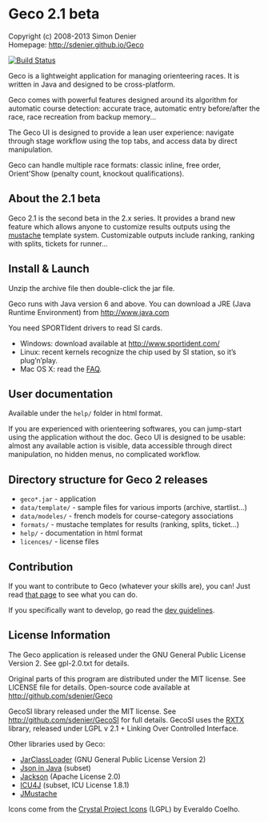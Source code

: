 Geco 2.1 beta
=============
Copyright (c) 2008-2013 Simon Denier  
Homepage: http://sdenier.github.io/Geco

[![Build Status](https://travis-ci.org/sdenier/Geco.png)](https://travis-ci.org/sdenier/Geco)

Geco is a lightweight application for managing orienteering races.
It is written in Java and designed to be cross-platform.

Geco comes with powerful features designed around its algorithm for automatic course detection: accurate trace, automatic entry before/after the race, race recreation from backup memory...

The Geco UI is designed to provide a lean user experience: navigate through stage workflow using the top tabs, and access data by direct manipulation.

Geco can handle multiple race formats: classic inline, free order, Orient'Show (penalty count, knockout qualifications).


About the 2.1 beta
------------------

Geco 2.1 is the second beta in the 2.x series. It provides a brand new feature which allows anyone to customize results outputs using the [mustache](http://mustache.github.io) template system. Customizable outputs include ranking, ranking with splits, tickets for runner...


Install & Launch
----------------

Unzip the archive file then double-click the jar file.

Geco runs with Java version 6 and above. You can download a JRE (Java Runtime Environment) from http://www.java.com

You need SPORTIdent drivers to read SI cards.

- Windows: download available at http://www.sportident.com/
- Linux: recent kernels recognize the chip used by SI station, so it’s plug’n’play.
- Mac OS X: read the [FAQ](http://sdenier.github.io/Geco/begin/faq.html).


User documentation
------------------

Available under the `help/` folder in html format.

If you are experienced with orienteering softwares, you can jump-start using the application without the doc. Geco UI is designed to be usable: almost any available action is visible, data accessible through direct manipulation, no hidden menus, no complicated workflow.


Directory structure for Geco 2 releases
---------------------------------------

- `geco*.jar` - application
- `data/template/` - sample files for various imports (archive, startlist...)
- `data/modeles/` - french models for course-category associations
- `formats/` - mustache templates for results (ranking, splits, ticket...)
- `help/` - documentation in html format
- `licences/` - license files


Contribution
------------
If you want to contribute to Geco (whatever your skills are), you can! Just read [that page](http://sdenier.github.com/Geco/begin/contribute.html) to see what you can do.

If you specifically want to develop, go read the [dev guidelines](https://github.com/sdenier/Geco/blob/master/README_DEV.md).


License Information
-------------------

The Geco application is released under the GNU General Public License Version 2. See gpl-2.0.txt for details.

Original parts of this program are distributed under the MIT license. See LICENSE file for details. Open-source code available at http://github.com/sdenier/Geco

GecoSI library released under the MIT license. See http://github.com/sdenier/GecoSI for full details. GecoSI uses the [RXTX](http://www.rxtx.org/) library, released under LGPL v 2.1 + Linking Over Controlled Interface.

Other libraries used by Geco:

- [JarClassLoader](http://www.jdotsoft.com/JarClassLoader.php) (GNU General Public License Version 2)
- [Json in Java](http://www.json.org/java/) (subset)
- [Jackson](http://wiki.fasterxml.com/JacksonHome) (Apache License 2.0)
- [ICU4J](http://site.icu-project.org/) (subset, ICU License 1.8.1)
- [JMustache](http://github.com/samskivert/jmustache)

Icons come from the [Crystal Project Icons](http://everaldo.com/crystal) (LGPL) by Everaldo Coelho.
